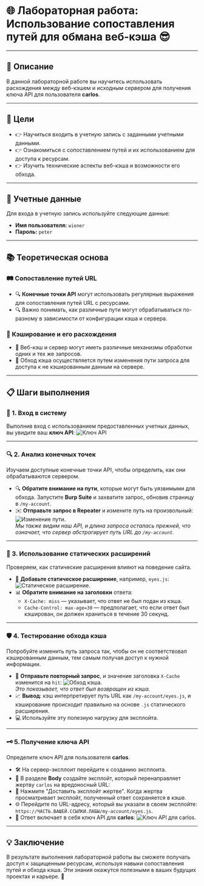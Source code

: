 # 🌐 Лабораторная работа: Использование сопоставления путей для обмана веб-кэша 😎

---

## 📝 Описание
В данной лабораторной работе вы научитесь использовать расхождения между веб-кэшем и исходным сервером для получения ключа API для пользователя **carlos**.

---

## 🎯 Цели
- 👉 Научиться входить в учетную запись с заданными учетными данными.
- 👉 Ознакомиться с сопоставлением путей и их использованием для доступа к ресурсам.
- 👉 Изучить технические аспекты веб-кэша и возможности его обхода.

---

## 🔑 Учетные данные
Для входа в учетную запись используйте следующие данные:
- **Имя пользователя:** `wiener`
- **Пароль:** `peter`

---

## 📚 Теоретическая основа

### 🛤️ Сопоставление путей URL
- 🔍 **Конечные точки API** могут использовать регулярные выражения для сопоставления путей URL с ресурсами.
- 🔍 Важно понимать, как различные пути могут обрабатываться по-разному в зависимости от конфигурации кэша и сервера.

### 🔄 Кэширование и его расхождения
- 🔄 Веб-кэш и сервер могут иметь различные механизмы обработки одних и тех же запросов.
- 🔄 Обход кэша осуществляется путем изменения пути запроса для доступа к не кэшированным данным на сервере.

---

## 📋 Шаги выполнения

### 🔐 1. Вход в систему
Выполнив вход с использованием предоставленных учетных данных, вы увидите ваш **ключ API**:
![Ключ API](https://github.com/user-attachments/assets/aaa6811d-e722-4a6c-8d55-b6607a0ecd1d)

---

### 🔍 2. Анализ конечных точек
Изучаем доступные конечные точки API, чтобы определить, как они обрабатываются сервером.
- 🔍 **Обратите внимание на пути**, которые могут быть уязвимыми для обхода. Запустите **Burp Suite** и захватите запрос, обновив страницу в `/my-account`.
- ✉️ **Отправьте запрос в Repeater** и измените путь на произвольный:
  ![Изменение пути](https://github.com/user-attachments/assets/3712184f-56d3-47ca-b684-0b541227e483).  
  _Мы также видим наш API, и длина запроса осталась прежней, что означает, что сервер абстрагирует путь URL до `/my-account`._

---

### 🔄 3. Использование статических расширений
Проверяем, как статические расширения влияют на поведение сайта.
- 📄 **Добавьте статическое расширение**, например, `eyes.js`:
  ![Статическое расширение](https://github.com/user-attachments/assets/79cc4583-9554-4137-9d00-9b246c8d04d5).
- 📊 **Обратите внимание на заголовки** ответа:
  - `X-Cache: miss` — указывает, что ответ не был подан из кэша.
  - `Cache-Control: max-age=30` — предполагает, что если ответ был кэширован, он должен храниться в течение 30 секунд.

---

### 🛡️ 4. Тестирование обхода кэша
Попробуйте изменить путь запроса так, чтобы он не соответствовал кэшированным данным, тем самым получая доступ к нужной информации.
- 🔄 **Отправьте повторный запрос**, и значение заголовка `X-Cache` изменится на `hit`:
  ![Обход кэша](https://github.com/user-attachments/assets/a8af7be3-e0ae-4a3b-b929-c6df93a62220).  
  _Это показывает, что ответ был возвращен из кэша._
- 📈 **Вывод**: кэш интерпретирует путь URL как `/my-account/eyes.js`, и кэширование происходит правильно на основе `.js` статического расширения.
- 💻 Используйте эту полезную нагрузку для эксплойта.

---

### 🗝️ 5. Получение ключа API
Определите ключ API для пользователя **carlos**.
- 🛠️ На сервер-эксплоит перейдите к созданию эксплоита.
- 📜 В разделе **Body** создайте эксплойт, который перенаправляет жертву `carlos` на вредоносный URL:
- 🚀 Нажмите "Доставить эксплойт жертве". Когда жертва просматривает эксплойт, полученный ответ сохраняется в кэше.
- 🌐 Перейдите по URL-адресу, который вы указали в своем эксплойте: `https://ЧАСТЬ.ВАШЕЙ.ССЫЛКИ.ЛАБЫ/my-account/eyes.js`.
- 🔑 Ответ включает в себя ключ API для **carlos**:
  ![Ключ API для carlos](https://github.com/user-attachments/assets/1199ea79-842b-4668-8567-06ace1af1137).

---

## 💡 Заключение
В результате выполнения лабораторной работы вы сможете получать доступ к защищенным ресурсам, используя навыки сопоставления путей и обхода кэша. Эти знания окажутся полезными в ваших будущих проектах и карьере. 🚀
